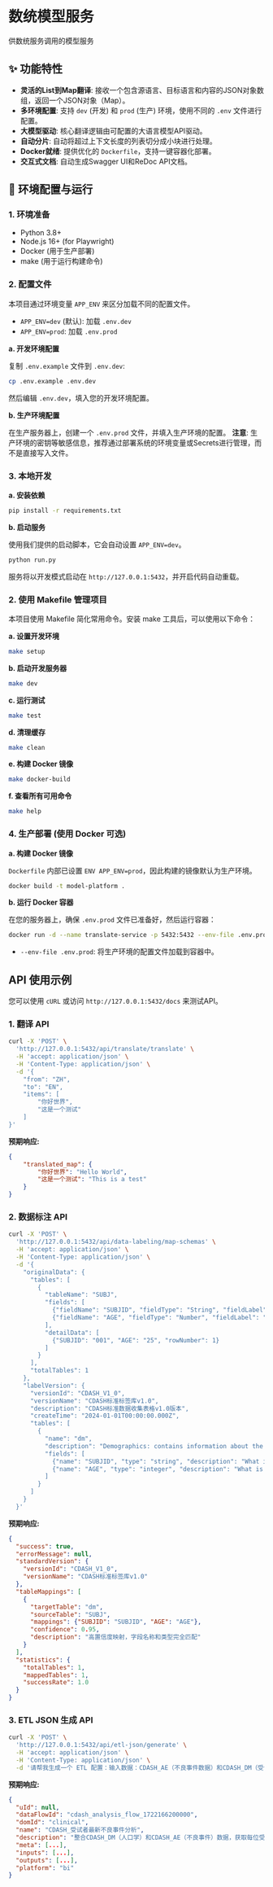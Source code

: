 # 数统模型服务

供数统服务调用的模型服务

## ✨ 功能特性

- **灵活的List到Map翻译**: 接收一个包含源语言、目标语言和内容的JSON对象数组，返回一个JSON对象（Map）。
- **多环境配置**: 支持 `dev` (开发) 和 `prod` (生产) 环境，使用不同的 `.env` 文件进行配置。
- **大模型驱动**: 核心翻译逻辑由可配置的大语言模型API驱动。
- **自动分片**: 自动将超过上下文长度的列表切分成小块进行处理。
- **Docker就绪**: 提供优化的 `Dockerfile`，支持一键容器化部署。
- **交互式文档**: 自动生成Swagger UI和ReDoc API文档。

## 🚀 环境配置与运行

### 1. 环境准备

- Python 3.8+
- Node.js 16+ (for Playwright)
- Docker (用于生产部署)
- make (用于运行构建命令)

### 2. 配置文件

本项目通过环境变量 `APP_ENV` 来区分加载不同的配置文件。

- `APP_ENV=dev` (默认): 加载 `.env.dev`
- `APP_ENV=prod`: 加载 `.env.prod`

**a. 开发环境配置**

复制 `.env.example` 文件到 `.env.dev`:
```bash
cp .env.example .env.dev
```
然后编辑 `.env.dev`，填入您的开发环境配置。

**b. 生产环境配置**

在生产服务器上，创建一个 `.env.prod` 文件，并填入生产环境的配置。
**注意**: 生产环境的密钥等敏感信息，推荐通过部署系统的环境变量或Secrets进行管理，而不是直接写入文件。

### 3. 本地开发

**a. 安装依赖**
```bash
pip install -r requirements.txt
```

**b. 启动服务**

使用我们提供的启动脚本，它会自动设置 `APP_ENV=dev`。
```bash
python run.py
```
服务将以开发模式启动在 `http://127.0.0.1:5432`，并开启代码自动重载。

### 2. 使用 Makefile 管理项目
本项目使用 Makefile 简化常用命令。安装 make 工具后，可以使用以下命令：

**a. 设置开发环境**
```bash
make setup
```

**b. 启动开发服务器**
```bash
make dev
```

**c. 运行测试**
```bash
make test
```

**d. 清理缓存**
```bash
make clean
```

**e. 构建 Docker 镜像**
```bash
make docker-build
```

**f. 查看所有可用命令**
```bash
make help
```

### 4. 生产部署 (使用 Docker 可选)

**a. 构建 Docker 镜像**

`Dockerfile` 内部已设置 `ENV APP_ENV=prod`，因此构建的镜像默认为生产环境。
```bash
docker build -t model-platform .
```

**b. 运行 Docker 容器**

在您的服务器上，确保 `.env.prod` 文件已准备好，然后运行容器：
```bash
docker run -d --name translate-service -p 5432:5432 --env-file .env.prod model-platform
```
- `--env-file .env.prod`: 将生产环境的配置文件加载到容器中。

## API 使用示例

您可以使用 `cURL` 或访问 `http://127.0.0.1:5432/docs` 来测试API。

### 1. 翻译 API

```bash
curl -X 'POST' \
  'http://127.0.0.1:5432/api/translate/translate' \
  -H 'accept: application/json' \
  -H 'Content-Type: application/json' \
  -d '{
    "from": "ZH",
    "to": "EN",
    "items": [
        "你好世界",
        "这是一个测试"
    ]
}'
```

**预期响应:**
```json
{
    "translated_map": {
        "你好世界": "Hello World",
        "这是一个测试": "This is a test"
    }
}
```

### 2. 数据标注 API

```bash
curl -X 'POST' \
  'http://127.0.0.1:5432/api/data-labeling/map-schemas' \
  -H 'accept: application/json' \
  -H 'Content-Type: application/json' \
  -d '{
    "originalData": {
      "tables": [
        {
          "tableName": "SUBJ",
          "fields": [
            {"fieldName": "SUBJID", "fieldType": "String", "fieldLabel": "受试者编号"},
            {"fieldName": "AGE", "fieldType": "Number", "fieldLabel": "年龄"}
          ],
          "detailData": [
            {"SUBJID": "001", "AGE": "25", "rowNumber": 1}
          ]
        }
      ],
      "totalTables": 1
    },
    "labelVersion": {
      "versionId": "CDASH_V1_0",
      "versionName": "CDASH标准标签库v1.0",
      "description": "CDASH标准数据收集表格v1.0版本",
      "createTime": "2024-01-01T00:00:00.000Z",
      "tables": [
        {
          "name": "dm",
          "description": "Demographics: contains information about the subjects",
          "fields": [
            {"name": "SUBJID", "type": "string", "description": "What is the subject identifier?"},
            {"name": "AGE", "type": "integer", "description": "What is the subject'"'"'s age?"}
          ]
        }
      ]
    }
  }'
```

**预期响应:**
```json
{
  "success": true,
  "errorMessage": null,
  "standardVersion": {
    "versionId": "CDASH_V1_0",
    "versionName": "CDASH标准标签库v1.0"
  },
  "tableMappings": [
    {
      "targetTable": "dm",
      "sourceTable": "SUBJ",
      "mappings": {"SUBJID": "SUBJID", "AGE": "AGE"},
      "confidence": 0.95,
      "description": "高置信度映射，字段名称和类型完全匹配"
    }
  ],
  "statistics": {
    "totalTables": 1,
    "mappedTables": 1,
    "successRate": 1.0
  }
}
```

### 3. ETL JSON 生成 API

```bash
curl -X 'POST' \
  'http://127.0.0.1:5432/api/etl-json/generate' \
  -H 'accept: application/json' \
  -H 'Content-Type: application/json' \
  -d '请帮我生成一个 ETL 配置：输入数据：CDASH_AE（不良事件数据）和CDASH_DM（受试者数据），输出要求：找到受试者最新的一个不良事件，生成包含受试者、年龄和最新不良事件的输出'
```

**预期响应:**
```json
{
  "uId": null,
  "dataFlowId": "cdash_analysis_flow_1722166200000",
  "domId": "clinical",
  "name": "CDASH_受试者最新不良事件分析",
  "description": "整合CDASH_DM（人口学）和CDASH_AE（不良事件）数据，获取每位受试者的年龄及其最新的一个不良事件名称",
  "meta": [...],
  "inputs": [...],
  "outputs": [...],
  "platform": "bi"
}
```
